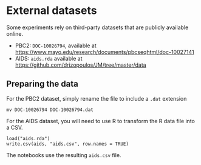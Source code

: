 # External datasets

Some experiments rely on third-party datasets that are publicly available
online.

- PBC2: `DOC-10026794`, available at
  <https://www.mayo.edu/research/documents/pbcseqhtml/doc-10027141>
- AIDS: `aids.rda` available at
  <https://github.com/drizopoulos/JM/tree/master/data>

## Preparing the data

For the PBC2 dataset, simply rename the file to include a `.dat` extension

    mv DOC-10026794 DOC-10026794.dat

For the AIDS dataset, you will need to use R to transform the R data file into
a CSV.

    load("aids.rda")
    write.csv(aids, "aids.csv", row.names = TRUE)

The notebooks use the resulting `aids.csv` file.

